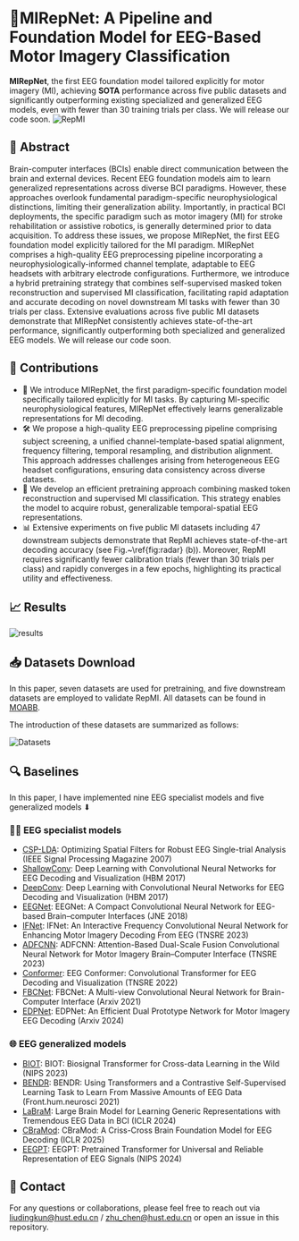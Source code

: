 # **🧠MIRepNet: A Pipeline and Foundation Model for EEG-Based Motor Imagery Classification**
**MIRepNet**, the first EEG foundation model tailored explicitly for motor imagery (MI), achieving **SOTA** performance across five public datasets and significantly outperforming existing specialized and generalized EEG models, even with fewer than 30 training trials per class.
We will release our code soon.
![RepMI](https://github.com/staraink/RepMI/blob/main/RepMI.jpg)

## 📌 Abstract
Brain-computer interfaces (BCIs) enable direct communication between the brain and external devices. Recent EEG foundation models aim to learn generalized representations across diverse BCI paradigms. However, these approaches overlook fundamental paradigm-specific neurophysiological distinctions, limiting their generalization ability. Importantly, in practical BCI deployments, the specific paradigm such as motor imagery (MI) for stroke rehabilitation or assistive robotics, is generally determined prior to data acquisition. To address these issues, we propose MIRepNet, the first EEG foundation model explicitly tailored for the MI paradigm. MIRepNet comprises a high-quality EEG preprocessing pipeline incorporating a neurophysiologically-informed channel template, adaptable to EEG headsets with arbitrary electrode configurations. Furthermore, we introduce a hybrid pretraining strategy that combines self-supervised masked token reconstruction and supervised MI classification, facilitating rapid adaptation and accurate decoding on novel downstream MI tasks with fewer than 30 trials per class. Extensive evaluations across five public MI datasets demonstrate that MIRepNet consistently achieves state-of-the-art performance, significantly outperforming both specialized and generalized EEG models. We will release our code soon.
## 🚀  Contributions
- 🧩 We introduce MIRepNet, the first paradigm-specific foundation model specifically tailored explicitly for MI tasks. By capturing MI-specific neurophysiological features, MIRepNet effectively learns generalizable representations for MI decoding.
- 🛠️ We propose a high-quality EEG preprocessing pipeline comprising subject screening, a unified channel-template-based spatial alignment, frequency filtering, temporal resampling, and distribution alignment. This approach addresses challenges arising from heterogeneous EEG headset configurations, ensuring data consistency across diverse datasets.
- 🎯 We develop an efficient pretraining approach combining masked token reconstruction and supervised MI classification. This strategy enables the model to acquire robust, generalizable temporal-spatial EEG representations.
- 📊 Extensive experiments on five public MI datasets including 47 downstream subjects demonstrate that RepMI achieves state-of-the-art decoding accuracy (see Fig.~\ref{fig:radar} (b)). Moreover, RepMI requires significantly fewer calibration trials (fewer than 30 trials per class) and rapidly converges in a few epochs, highlighting its practical utility and effectiveness.


## 📈 Results

![results](https://github.com/staraink/RepMI/blob/main/results.jpg)

## 📥 Datasets Download

In this paper, seven datasets are used for pretraining, and five downstream datasets are employed to validate RepMI. All datasets can be found in [MOABB](https://moabb.neurotechx.com/docs/dataset_summary.html#motor-imagery).

The introduction of these datasets are summarized as follows:

![Datasets](https://github.com/staraink/RepMI/blob/main/Datasets.jpg)

## 🔍 Baselines
In this paper, I have implemented nine EEG specialist models and five generalized models ⬇

### 🧑‍🔬 EEG specialist models
* [CSP-LDA](https://ieeexplore.ieee.org/abstract/document/4408441): Optimizing Spatial Filters for Robust EEG Single-trial Analysis (IEEE Signal Processing Magazine 2007)
* [ShallowConv](https://onlinelibrary.wiley.com/doi/full/10.1002/hbm.23730): Deep Learning with Convolutional Neural Networks for EEG Decoding and Visualization (HBM 2017)
* [DeepConv](https://onlinelibrary.wiley.com/doi/full/10.1002/hbm.23730): Deep Learning with Convolutional Neural Networks for EEG Decoding and Visualization (HBM 2017)
* [EEGNet](https://iopscience.iop.org/article/10.1088/1741-2552/aace8c/meta?casa_token=gbHBznN-MjgAAAAA:umQc5RN4DQ_zFDAhU5yIF4lR3D1gs5ZCv0nbdtqnL-skW7K8EphRQLuRV-L-q2pFNMB3NnahCP8uXKPvwdXvPjFdcqGR): EEGNet: A Compact Convolutional Neural Network for EEG-based Brain–computer Interfaces (JNE 2018)
* [IFNet](https://ieeexplore.ieee.org/abstract/document/10070810): IFNet: An Interactive Frequency Convolutional Neural Network for Enhancing Motor Imagery Decoding From EEG (TNSRE 2023)
* [ADFCNN](https://ieeexplore.ieee.org/abstract/document/10356088): ADFCNN: Attention-Based Dual-Scale Fusion Convolutional Neural Network for Motor Imagery Brain–Computer Interface (TNSRE 2023)
* [Conformer](https://ieeexplore.ieee.org/abstract/document/9991178): EEG Conformer: Convolutional Transformer for EEG Decoding and Visualization (TNSRE 2022)
* [FBCNet](https://arxiv.org/abs/2104.01233): FBCNet: A Multi-view Convolutional Neural Network for Brain-Computer Interface (Arxiv 2021)
* [EDPNet](https://scholar.google.cz/scholar?hl=zh-CN&as_sdt=0%2C5&q=EDPNet%3A+An+Efficient+Dual+Prototype+Network+for+Motor+Imagery+EEG+Decoding&btnG=): EDPNet: An Efficient Dual Prototype Network for Motor Imagery EEG Decoding (Arxiv 2024)

### 🌐 EEG generalized models
* [BIOT](https://proceedings.neurips.cc/paper_files/paper/2023/hash/f6b30f3e2dd9cb53bbf2024402d02295-Abstract-Conference.html): BIOT: Biosignal Transformer for Cross-data Learning in the Wild (NIPS 2023)
* [BENDR](https://www.frontiersin.org/journals/human-neuroscience/articles/10.3389/fnhum.2021.653659/full): BENDR: Using Transformers and a Contrastive Self-Supervised Learning Task to Learn From Massive Amounts of EEG Data (Front.hum.neurosci 2021)
* [LaBraM](https://openreview.net/forum?id=QzTpTRVtrP): Large Brain Model for Learning Generic Representations with Tremendous EEG Data in BCI (ICLR 2024)
* [CBraMod](https://openreview.net/forum?id=NPNUHgHF2w): CBraMod: A Criss-Cross Brain Foundation Model for EEG Decoding (ICLR 2025)
* [EEGPT](https://proceedings.neurips.cc/paper_files/paper/2024/hash/4540d267eeec4e5dbd9dae9448f0b739-Abstract-Conference.html): EEGPT: Pretrained Transformer for Universal and Reliable Representation of EEG Signals (NIPS 2024)


## 📩 Contact
For any questions or collaborations, please feel free to reach out via liudingkun@hust.edu.cn / zhu_chen@hust.edu.cn or open an issue in this repository.
